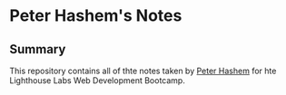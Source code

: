 # Peter Hashem's Notes

## Summary

This repository contains all of thte notes taken by [Peter Hashem](https://github.com/TheOriginalArab) for hte Lighthouse Labs Web Development Bootcamp.
